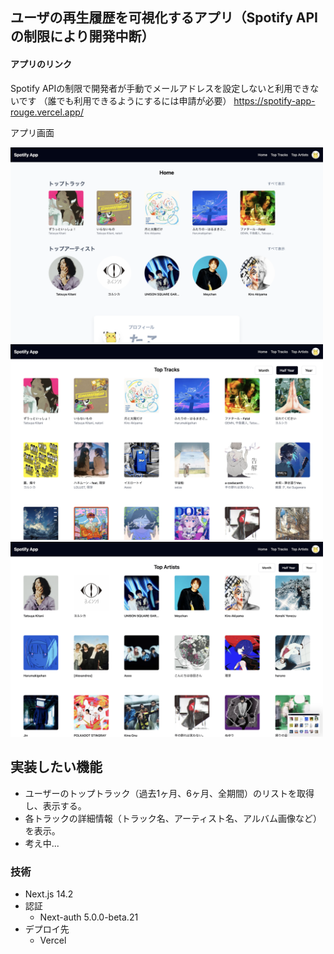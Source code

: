 ## ユーザの再生履歴を可視化するアプリ（Spotify APIの制限により開発中断）
#### アプリのリンク
Spotify APIの制限で開発者が手動でメールアドレスを設定しないと利用できないです
（誰でも利用できるようにするには申請が必要）
https://spotify-app-rouge.vercel.app/

アプリ画面

<img width="500" alt="home" src="./docs/images/home.png">
<img width="500" alt="top-tracks" src="./docs/images/top-tracks.png">
<img width="500" alt="top-artists" src="./docs/images/top-artists.png">

## 実装したい機能
- ユーザーのトップトラック（過去1ヶ月、6ヶ月、全期間）のリストを取得し、表示する。
- 各トラックの詳細情報（トラック名、アーティスト名、アルバム画像など）を表示。
- 考え中...

### 技術
- Next.js 14.2
- 認証
    - Next-auth 5.0.0-beta.21
- デプロイ先
    - Vercel